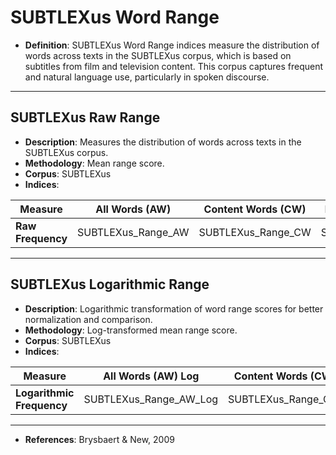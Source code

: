 # SUBTLEXus Word Range

- **Definition**: SUBTLEXus Word Range indices measure the distribution of words across texts in the SUBTLEXus corpus, which is based on subtitles from film and television content. This corpus captures frequent and natural language use, particularly in spoken discourse.

---

## SUBTLEXus Raw Range
- **Description**: Measures the distribution of words across texts in the SUBTLEXus corpus.
- **Methodology**: Mean range score.
- **Corpus**: SUBTLEXus
- **Indices**:


| Measure               | All Words (AW)          | Content Words (CW)       | Function Words (FW)       |
|----------------------|----------------------|----------------------|----------------------|
| **Raw Frequency**    | SUBTLEXus_Range_AW   | SUBTLEXus_Range_CW   | SUBTLEXus_Range_FW   |


---

## SUBTLEXus Logarithmic Range
- **Description**: Logarithmic transformation of word range scores for better normalization and comparison.
- **Methodology**: Log-transformed mean range score.
- **Corpus**: SUBTLEXus
- **Indices**:


| Measure               | All Words (AW) Log     | Content Words (CW) Log   | Function Words (FW) Log   |
|----------------------|----------------------|----------------------|----------------------|
| **Logarithmic Frequency** | SUBTLEXus_Range_AW_Log | SUBTLEXus_Range_CW_Log | SUBTLEXus_Range_FW_Log |

---

- **References**: Brysbaert & New, 2009
